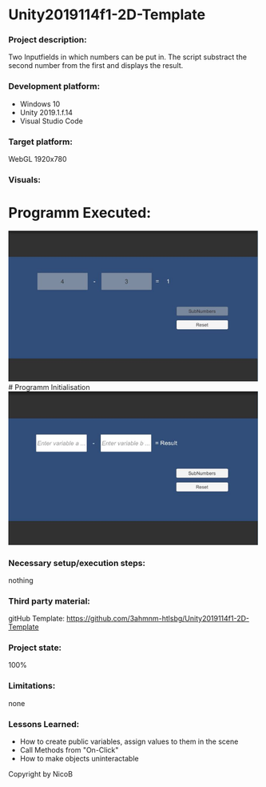 # Unity2019114f1-2D-Template

### Project description: 
Two Inputfields in which numbers can be put in. The script substract the second number from the first and displays the result.

### Development platform: 
- Windows 10 
- Unity 2019.1.f.14
- Visual Studio Code

### Target platform: 
WebGL 1920x780

### Visuals: 

# Programm Executed:
<div>
<img src = "Screenshots/running.JPG" width = "500">
</div>
# Programm Initialisation
<div>
<img src = "Screenshots/init.JPG" width = "500">
</div> 

### Necessary setup/execution steps: 
nothing

### Third party material: 
gitHub Template: https://github.com/3ahmnm-htlsbg/Unity2019114f1-2D-Template

### Project state: 
100%

### Limitations: 
none

### Lessons Learned: 
- How to create public variables, assign values to them in the scene
- Call Methods from "On-Click"
- How to make objects uninteractable

Copyright by NicoB